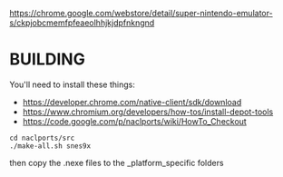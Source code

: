 
https://chrome.google.com/webstore/detail/super-nintendo-emulator-s/ckpjobcmemfpfeaeolhhjkjdpfnkngnd

BUILDING
===

You'll need to install these things:
- https://developer.chrome.com/native-client/sdk/download
- https://www.chromium.org/developers/how-tos/install-depot-tools
- https://code.google.com/p/naclports/wiki/HowTo_Checkout

```
cd naclports/src
./make-all.sh snes9x
```

then copy the .nexe files to the _platform_specific folders
